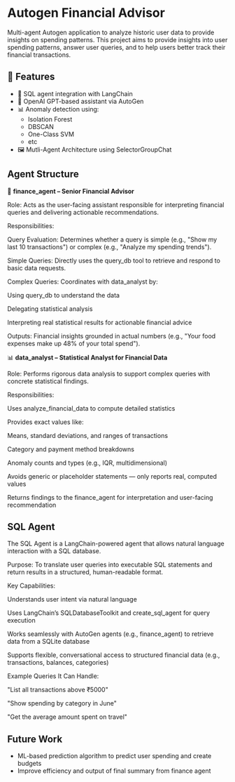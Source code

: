 # Autogen Financial Advisor
Multi-agent Autogen application to analyze historic user data to provide insights on spending patterns.
This project aims to provide insights into user spending patterns, answer user queries, and to help users better track their financial transactions. 

## 🚀 Features

- 🔗 SQL agent integration with LangChain
- 🤖 OpenAI GPT-based assistant via AutoGen
- 📊 Anomaly detection using:
  - Isolation Forest
  - DBSCAN
  - One-Class SVM
  - etc
- 🖼️ Mutli-Agent Architecture using SelectorGroupChat

## Agent Structure

🏦 **finance_agent – Senior Financial Advisor**

Role: Acts as the user-facing assistant responsible for interpreting financial queries and delivering actionable recommendations.

Responsibilities:

Query Evaluation: Determines whether a query is simple (e.g., "Show my last 10 transactions") or complex (e.g., "Analyze my spending trends").

Simple Queries: Directly uses the query_db tool to retrieve and respond to basic data requests.

Complex Queries: Coordinates with data_analyst by:

Using query_db to understand the data

Delegating statistical analysis

Interpreting real statistical results for actionable financial advice

Outputs: Financial insights grounded in actual numbers (e.g., "Your food expenses make up 48% of your total spend").

📊 **data_analyst – Statistical Analyst for Financial Data**

Role: Performs rigorous data analysis to support complex queries with concrete statistical findings.

Responsibilities:

Uses analyze_financial_data to compute detailed statistics

Provides exact values like:

Means, standard deviations, and ranges of transactions

Category and payment method breakdowns

Anomaly counts and types (e.g., IQR, multidimensional)

Avoids generic or placeholder statements — only reports real, computed values

Returns findings to the finance_agent for interpretation and user-facing recommendation

## SQL Agent 

The SQL Agent is a LangChain-powered agent that allows natural language interaction with a SQL database.

Purpose:
To translate user queries into executable SQL statements and return results in a structured, human-readable format.

Key Capabilities:

Understands user intent via natural language

Uses LangChain’s SQLDatabaseToolkit and create_sql_agent for query execution

Works seamlessly with AutoGen agents (e.g., finance_agent) to retrieve data from a SQLite database

Supports flexible, conversational access to structured financial data (e.g., transactions, balances, categories)

Example Queries It Can Handle:

"List all transactions above ₹5000"

"Show spending by category in June"

"Get the average amount spent on travel"

## Future Work

- ML-based prediction algorithm to predict user spending and create budgets
- Improve efficiency and output of final summary from finance agent


